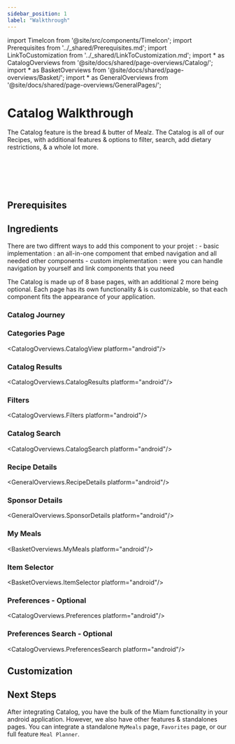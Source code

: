 ```yaml
---
sidebar_position: 1
label: "Walkthrough"
---
```


import TimeIcon from '@site/src/components/TimeIcon';
import Prerequisites from '../_shared/Prerequisites.md';
import LinkToCustomization from '../_shared/LinkToCustomization.md';
import * as CatalogOverviews from '@site/docs/shared/page-overviews/Catalog/';
import * as BasketOverviews from '@site/docs/shared/page-overviews/Basket/';
import * as GeneralOverviews from '@site/docs/shared/page-overviews/GeneralPages/';

# Catalog Walkthrough

The Catalog feature is the bread & butter of Mealz. 
The Catalog is all of our Recipes, with additional features & options to filter, search, add dietary restrictions, & a whole lot more. 

<TimeIcon titleText="Time to read:" timeText="30 minutes" /><br />
<TimeIcon titleText="Time for base implementation:" timeText="2 hours" /><br />
<TimeIcon titleText="Time for custom implementation:" timeText="8 hours" /><br />
<TimeIcon titleText="Time for full customization:" timeText="2.5 weeks" /><br />

## Prerequisites
<Prerequisites />

## Ingredients

There are two diffrent ways to add this component to your projet : 
    - basic implementation : an all-in-one compoment that embed navigation and all needed other components
    - custom implementation : were you can handle navigation by yourself and link components that you need 

The Catalog is made up of 8 base pages, with an additional 2 more being optional. Each page has its own functionality & is customizable, so that each component fits the appearance of your application.

### Catalog Journey


### Categories Page
<CatalogOverviews.CatalogView platform="android"/>

### Catalog Results
<CatalogOverviews.CatalogResults platform="android"/>

### Filters
<CatalogOverviews.Filters platform="android"/>

### Catalog Search
<CatalogOverviews.CatalogSearch platform="android"/>

### Recipe Details
<GeneralOverviews.RecipeDetails platform="android"/>

### Sponsor Details
<GeneralOverviews.SponsorDetails platform="android"/>

### My Meals
<BasketOverviews.MyMeals platform="android"/>

### Item Selector
<BasketOverviews.ItemSelector platform="android"/>

### Preferences - Optional
<CatalogOverviews.Preferences platform="android"/>

### Preferences Search - Optional
<CatalogOverviews.PreferencesSearch platform="android"/>

[//]: # (## Steps)

[//]: # ()
[//]: # (### 1. Create Files & ViewControllers/Pages)

[//]: # (<Steps.CreateFiles />)

[//]: # ()
[//]: # (### 2. Implement CatalogView)

[//]: # (<Steps.ImplementCatalogView />)

[//]: # ()
[//]: # (### 3. Implement CatalogResults)

[//]: # (<Steps.ImplementCatalogResults />)

[//]: # ()
[//]: # (### 4. Implement Filters)

[//]: # (<SharedSteps.ImplementFilters />)

[//]: # ()
[//]: # (### 5. Implement CatalogSearch)

[//]: # (<Steps.ImplementCatalogSearch />)

[//]: # ()
[//]: # (### 6. Implement RecipeDetails)

[//]: # (<SharedSteps.ImplementRecipeDetails />)

[//]: # ()
[//]: # (### 7. Implement SponsorDetails)

[//]: # (<SharedSteps.ImplementSponsorDetails />)

[//]: # ()
[//]: # (### 8. Implement MyMeals)

[//]: # (<SharedSteps.ImplementMyMeals />)

[//]: # ()
[//]: # (### 9. Implement ItemSelector)

[//]: # (<SharedSteps.ImplementItemSelector />)

[//]: # ()
[//]: # (### 10. Implement Preferences - Optional)

[//]: # (<Steps.ImplementPreferences />)

[//]: # ()
[//]: # (### 11. Implement PreferencesSearch - Optional)

[//]: # (<Steps.ImplementPreferencesSearch />)

## Customization
<LinkToCustomization />

## Next Steps

After integrating Catalog, you have the bulk of the Miam functionality in your android application. 
However, we also have other features & standalones pages. 
You can integrate a standalone `MyMeals` page, `Favorites` page, or our full feature `Meal Planner`.

